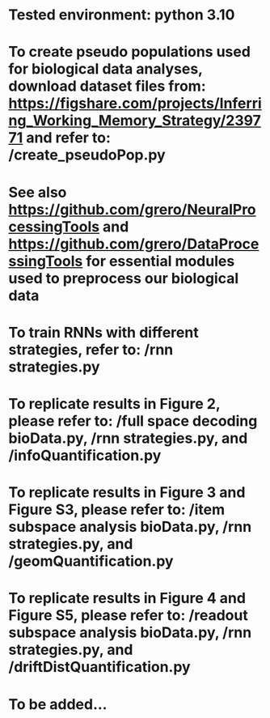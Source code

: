 # Tested environment: python 3.10

# To create pseudo populations used for biological data analyses, download dataset files from: https://figshare.com/projects/Inferring_Working_Memory_Strategy/239771 and refer to: /create_pseudoPop.py
# See also https://github.com/grero/NeuralProcessingTools and https://github.com/grero/DataProcessingTools for essential modules used to preprocess our biological data

# To train RNNs with different strategies, refer to: /rnn strategies.py

# To replicate results in Figure 2, please refer to: /full space decoding bioData.py, /rnn strategies.py, and /infoQuantification.py
# To replicate results in Figure 3 and Figure S3, please refer to: /item subspace analysis bioData.py, /rnn strategies.py, and /geomQuantification.py
# To replicate results in Figure 4 and Figure S5, please refer to: /readout subspace analysis bioData.py, /rnn strategies.py, and /driftDistQuantification.py
# To be added...

